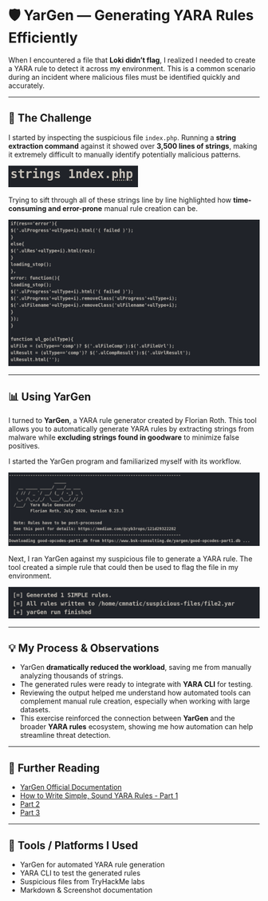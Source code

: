 # 🛡️ YarGen — Generating YARA Rules Efficiently

When I encountered a file that **Loki didn’t flag**, I realized I needed to create a YARA rule to detect it across my environment. This is a common scenario during an incident where malicious files must be identified quickly and accurately.

---

## 🧠 The Challenge

I started by inspecting the suspicious file `index.php`. Running a **string extraction command** against it showed over **3,500 lines of strings**, making it extremely difficult to manually identify potentially malicious patterns.  

![YarGen Strings Extraction](screenshots/YARGEN1.png)

Trying to sift through all of these strings line by line highlighted how **time-consuming and error-prone** manual rule creation can be.  

![YarGen Manual Inspection Challenge](screenshots/YARGEN2.png)

---

## 📊 Using YarGen

I turned to **YarGen**, a YARA rule generator created by Florian Roth. This tool allows you to automatically generate YARA rules by extracting strings from malware while **excluding strings found in goodware** to minimize false positives.

I started the YarGen program and familiarized myself with its workflow.  

![YarGen Program Start](screenshots/YARGEN3.png)

Next, I ran YarGen against my suspicious file to generate a YARA rule. The tool created a simple rule that could then be used to flag the file in my environment.  

![YarGen Rule Generation Result](screenshots/YARGEN4.png)

---

## 💡 My Process & Observations

- YarGen **dramatically reduced the workload**, saving me from manually analyzing thousands of strings.  
- The generated rules were ready to integrate with **YARA CLI** for testing.  
- Reviewing the output helped me understand how automated tools can complement manual rule creation, especially when working with large datasets.  
- This exercise reinforced the connection between **YarGen** and the broader **YARA rules** ecosystem, showing me how automation can help streamline threat detection.

---

## 🔗 Further Reading

- [YarGen Official Documentation](https://www.bsk-consulting.de/yargen/)  
- [How to Write Simple, Sound YARA Rules - Part 1](https://www.bsk-consulting.de/2015/02/16/write-simple-sound-yara-rules/)  
- [Part 2](https://www.bsk-consulting.de/2015/10/17/how-to-write-simple-but-sound-yara-rules-part-2/)  
- [Part 3](https://www.bsk-consulting.de/2016/04/15/how-to-write-simple-but-sound-yara-rules-part-3/)  

---

## 🧰 Tools / Platforms I Used

- YarGen for automated YARA rule generation  
- YARA CLI to test the generated rules  
- Suspicious files from TryHackMe labs  
- Markdown & Screenshot documentation
